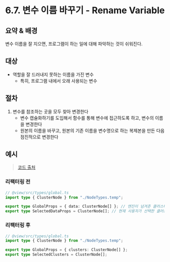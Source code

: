 # 6.7. 변수 이름 바꾸기 - Rename Variable

## 요약 & 배경

변수 이름을 잘 지으면, 프로그램이 하는 일에 대해 파악하는 것이 쉬워진다.

## 대상

- 역할을 잘 드러내지 못하는 이름을 가진 변수
    - 특히, 프로그램 내에서 오래 사용되는 변수

## 절차

1. 변수를 참조하는 곳을 모두 찾아 변경한다
    - 변수 캡슐화하기를 도입해서 함수를 통해 변수에 접근하도록 하고, 변수의 이름을 변경한다
    - 원본의 이름을 바꾸고, 원본의 기존 이름을 변수명으로 하는 복제본을 만든 다음 점진적으로 변경한다

## 예시

> [코드 출처](https://github.com/ooooorobo/githru-vscode-ext/blob/main/packages/view/src/types/global.ts)

### 리팩터링 전

```ts
// @view/src/types/global.ts
import type { ClusterNode } from "./NodeTypes.temp";

export type GlobalProps = { data: ClusterNode[] }; // 엔진이 넘겨준 클러스터 데이터
export type SelectedDataProps = ClusterNode[]; // 현재 사용자가 선택한 클러스터 리스트
```

### 리팩터링 후

```ts
// @view/src/types/global.ts
import type { ClusterNode } from "./NodeTypes.temp";

export type GlobalProps = { clusters: ClusterNode[] };
export type SelectedClusters = ClusterNode[];
```
